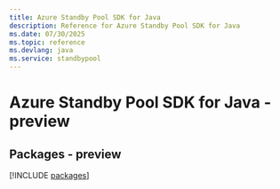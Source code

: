 ```yaml
---
title: Azure Standby Pool SDK for Java
description: Reference for Azure Standby Pool SDK for Java
ms.date: 07/30/2025
ms.topic: reference
ms.devlang: java
ms.service: standbypool
---
```

# Azure Standby Pool SDK for Java - preview
## Packages - preview
[!INCLUDE [packages](standby-pool-index.md)]
